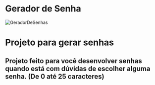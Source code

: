 # Gerador de Senha 

![GeradorDeSenhas](https://github.com/user-attachments/assets/1c0493a8-000a-4664-ae06-10b585bdef92)



# Projeto para gerar senhas 
## Projeto feito para você desenvolver senhas quando está com dúvidas de escolher alguma senha. (De 0 até 25 caracteres)

